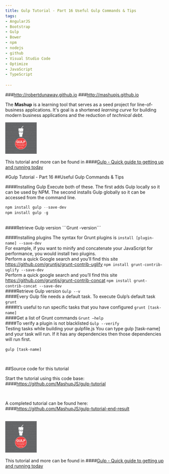 ```yaml
---
title: Gulp Tutorial - Part 16 Useful Gulp Commands & Tips
tags: 
- AngularJS
- Bootstrap
- Gulp
- Bower
- npm
- nodejs
- github
- Visual Studio Code
- Optimize
- JavaScript
- TypeScript

---
```


###http://robertdunaway.github.io
###http://mashupjs.github.io


The **Mashup** is a learning tool that serves as a seed project for line-of-business applications.  It's goal is a shortened *learning curve* for building modern business applications and the reduction of *technical debt*.
<br>

 <img src="https://raw.githubusercontent.com/MashupJS/mashupjs.docs/master/docs/mashupWorkflow/gulp/bookcoverimage.PNG" alt="Smiley face" height="100" width="100"> 

This tutorial and more can be found in
####[Gulp - Quick guide to getting up and running today](http://www.amazon.com/Gulp-Quick-guide-getting-running-ebook/dp/B010NXMFF6/)

#Gulp Tutorial - Part 16
##Useful Gulp Commands & Tips

####Installing Gulp
Execute both of these.  The first adds Gulp locally so it can be used by NPM.  The second installs Gulp globally so it can be accessed from the command line.
<br>
```javascript
npm install gulp --save-dev
npm install gulp -g
```
<br>
####Retrieve Gulp version
```Grunt -version```

####Installing plugins
The syntax for Grunt plugins is
```install [plugin-name] --save-dev```
<br>
For example, if you want to minify and concatenate your JavaScript for performance, you would install two plugins.
<br>
Perform a quick Google search and you’ll find this site
https://github.com/gruntjs/grunt-contrib-uglify
```npm install grunt-contrib-uglify --save-dev```
<br>
Perform a quick google search and you’ll find this site
https://github.com/gruntjs/grunt-contrib-concat
```npm install grunt-contrib-concat --save-dev```
<br>
####Retrieve Gulp version
```Gulp --v```
<br>
####Every Gulp file needs a default task.  To execute Gulp’s default task
```grunt```
<br>
####It’s useful to run specific tasks that you have configured
```grunt [task-name]```
<br>
####Get a list of Grunt commands
```Grunt –help```
<br>
####To verify a plugin is not blacklisted
```Gulp --verify```
<br>
Testing tasks while building your gulpfile.js
You can type gulp [task-name] and your task will run.  If it has any dependencies then those dependencies will run first.

```gulp [task-name]```



<br>

##Source code for this tutorial


Start the tutorial using this code base:  
####https://github.com/MashupJS/gulp-tutorial

<br>

A completed tutorial can be found here:  
####https://github.com/MashupJS/gulp-tutorial-end-result

<br>

 <img src="https://raw.githubusercontent.com/MashupJS/mashupjs.docs/master/docs/mashupWorkflow/gulp/bookcoverimage.PNG" alt="Smiley face" height="100" width="100"> 

This tutorial and more can be found in
####[Gulp - Quick guide to getting up and running today](http://www.amazon.com/Gulp-Quick-guide-getting-running-ebook/dp/B010NXMFF6/)
